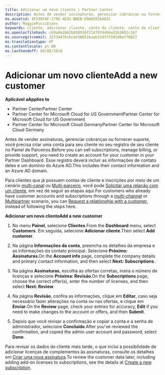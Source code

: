 ```yaml
---
title: Adicionar um novo cliente | Partner Center
description: Antes de vender assinaturas, gerenciar cobranças ou fornecer suporte, você precisa criar um registro de seu cliente no Partner Center. Esse registro deverá incluir as informações de contato deles e um domínio do Azure AD.
ms.assetid: 4F53DFAF-1792-4E91-BBEB-E9A65026A81C
author: MaggiePucciEvans
keywords: cliente, adicionar cliente, conta do cliente, conta do cliente no Partner Center, clientes, adicionar clientes, criar conta do cliente
ms.openlocfilehash: cb9a6b2b62b838936f214707ddb0a32b3691c167
ms.sourcegitcommit: 32f34476cbcae58651baab15d3f5591d6ef70d27
ms.translationtype: HT
ms.contentlocale: pt-BR
ms.lasthandoff: 04/08/2018
---
```

# <a name="add-a-new-customer"></a><span data-ttu-id="bb2aa-105">Adicionar um novo cliente</span><span class="sxs-lookup"><span data-stu-id="bb2aa-105">Add a new customer</span></span>

**<span data-ttu-id="bb2aa-106">Aplicável a</span><span class="sxs-lookup"><span data-stu-id="bb2aa-106">Applies to</span></span>**

-  <span data-ttu-id="bb2aa-107">Partner Center</span><span class="sxs-lookup"><span data-stu-id="bb2aa-107">Partner Center</span></span>
-  <span data-ttu-id="bb2aa-108">Partner Center for Microsoft Cloud for US Government</span><span class="sxs-lookup"><span data-stu-id="bb2aa-108">Partner Center for Microsoft Cloud for US Government</span></span>
-  <span data-ttu-id="bb2aa-109">Partner Center for Microsoft Cloud Germany</span><span class="sxs-lookup"><span data-stu-id="bb2aa-109">Partner Center for Microsoft Cloud Germany</span></span>


<span data-ttu-id="bb2aa-110">Antes de vender assinaturas, gerenciar cobranças ou fornecer suporte, você precisa criar uma conta para seu cliente no seu registro de seu cliente no Painel de Parceiros.</span><span class="sxs-lookup"><span data-stu-id="bb2aa-110">Before you can sell subscriptions, manage billing, or provide support, you need to create an account for your customer in your Partner Dashboard.</span></span> <span data-ttu-id="bb2aa-111">Esse registro deverá incluir as informações de contato deles e um domínio do Azure AD.</span><span class="sxs-lookup"><span data-stu-id="bb2aa-111">This includes their contact information and an Azure AD domain.</span></span>

<span data-ttu-id="bb2aa-112">Para clientes que já possuem contas de cliente e inscrições por meio de um cenário [multi-canal](multichannel.md) ou [Multi-parceiro](multipartner.md), você pode [Solicitar uma relação com um cliente](request-a-relationship-with-a-customer.md), em vez de seguir as etapas aqui.</span><span class="sxs-lookup"><span data-stu-id="bb2aa-112">For customers who already have customer accounts and subscriptions through a [multi-channel](multichannel.md) or [Multipartner](multipartner.md) scenario, you can [Request a relationship with a customer](request-a-relationship-with-a-customer.md), instead of following the steps here.</span></span>

**<span data-ttu-id="bb2aa-113">Adicionar um novo cliente</span><span class="sxs-lookup"><span data-stu-id="bb2aa-113">Add a new customer</span></span>**

1.  <span data-ttu-id="bb2aa-114">No menu **Painel**, selecione **Clientes**.</span><span class="sxs-lookup"><span data-stu-id="bb2aa-114">From the **Dashboard** menu, select **Customers**.</span></span> <span data-ttu-id="bb2aa-115">Em seguida, selecione **Adicionar cliente**.</span><span class="sxs-lookup"><span data-stu-id="bb2aa-115">Then select **Add customer**.</span></span>

2.  <span data-ttu-id="bb2aa-116">Na página **Informações da conta**, preencha os detalhes da empresa e as informações do contato principal. Selecione **Próximo: Assinaturas**.</span><span class="sxs-lookup"><span data-stu-id="bb2aa-116">On the **Account info** page, complete the company details and primary contact information, and then select **Next: Subscriptions**.</span></span>

3.  <span data-ttu-id="bb2aa-117">Na página **Assinaturas**, escolha as ofertas corretas, insira o número de licenças e selecione **Próxima: Revisão**.</span><span class="sxs-lookup"><span data-stu-id="bb2aa-117">On the **Subscriptions** page, choose the correct offer(s), enter the number of licenses, and then select **Next: Review**.</span></span>

4.  <span data-ttu-id="bb2aa-118">Na página **Revisão**, confira as informações, clique em **Editar**, caso seja necessário fazer alterações na conta ou nas ofertas, e clique em **Enviar**.</span><span class="sxs-lookup"><span data-stu-id="bb2aa-118">On the **Review** page, check your entries for accuracy, **Edit** if you need to make changes to the account or offers, and then **Submit**.</span></span>

5.  <span data-ttu-id="bb2aa-119">Depois que você revisar a confirmação e copiar a conta e a senha de administrador, selecione **Concluído**.</span><span class="sxs-lookup"><span data-stu-id="bb2aa-119">After you’ve reviewed the confirmation, and copied the admin user account and password, select **Done**.</span></span>

<span data-ttu-id="bb2aa-120">Para revisar os dados do cliente mais tarde, o que inclui a possibilidade de adicionar licenças de complementos às assinaturas, consulte os detalhes em [Criar uma nova assinatura](create-a-new-subscription.md).</span><span class="sxs-lookup"><span data-stu-id="bb2aa-120">To review the customer data later, including adding add-on licenses to subscriptions, see the details at [Create a new subscription](create-a-new-subscription.md).</span></span>

 

 



